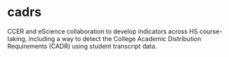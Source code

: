 # cadrs
CCER and eScience collaboration to develop indicators across HS course-taking, including a way to detect the College Academic Distribution Requirements (CADR) using student transcript data.
